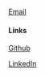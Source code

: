 [Email](mailto:me@therontjapkes.com)

#### Links

[Github](https://github.com/ther0n/)

[LinkedIn](https://www.linkedin.com/in/theron-tjapkes-43a921168/)
